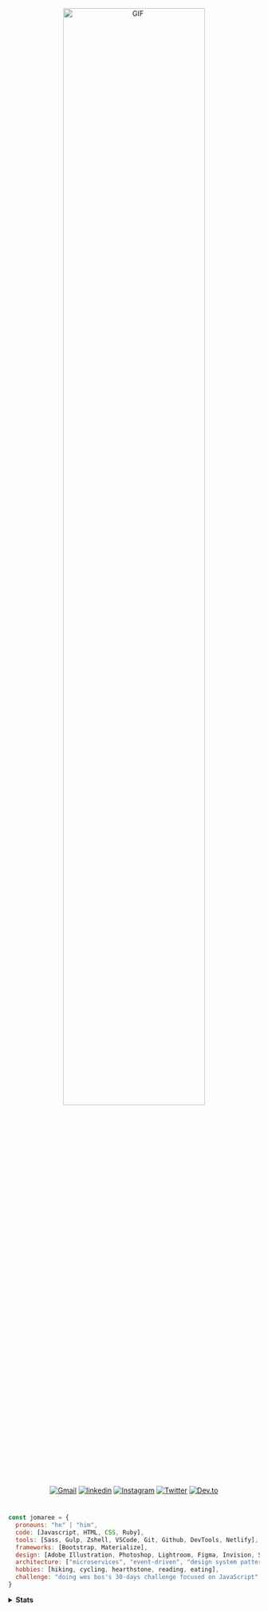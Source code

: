 <div align="center">
  <img height="auto" width="75%" alt="GIF" src="https://media.giphy.com/media/WrZgvWyB8lcR2WCxW5/source.gif"/>
</div>

<br />

<div align="center">

  [![Gmail](https://img.shields.io/badge/GMAIL-313131?style=flat-square&labelColor=313131&logo=Gmail&logoColor=white&color=313131)](https://mail.google.com/mail/u/0/?view=cm&fs=1&tf=1&source=mailto&to=jclawsin88@gmail.com)
  [![linkedin](https://img.shields.io/badge/LINKEDIN-313131?style=flat-square&labelColor=313131&logo=LinkedIn&logoColor=white&color=313131)](https://www.linkedin.com/in/jomaree-lawsin-12646319b/)
  [![Instagram](https://img.shields.io/badge/INSTAGRAM-313131?style=flat-square&labelColor=313131&logo=Instagram&logoColor=white&color=313131)](https://www.instagram.com/qws_one/)
  [![Twitter](https://img.shields.io/badge/TWITTER-313131?style=flat-square&labelColor=313131&logo=Twitter&logoColor=white&color=313131)](https://twitter.com/jlawsin88)
  [![Dev.to](https://img.shields.io/badge/DEV.TO-313131?style=flat-square&labelColor=313131&logo=DEV.TO&logoColor=white&color=313131)](https://dev.to/qws_)

</div>

#

```javascript
const jomaree = {
  pronouns: "he" | "him",
  code: [Javascript, HTML, CSS, Ruby],
  tools: [Sass, Gulp, Zshell, VSCode, Git, Github, DevTools, Netlify],
  frameworks: [Bootstrap, Materialize],
  design: [Adobe Illustration, Photoshop, Lightroom, Figma, Invision, Sketch, Pencil & Paper],
  architecture: ["microservices", "event-driven", "design system pattern"],
  hobbies: [hiking, cycling, hearthstone, reading, eating],
  challenge: "doing wes bos's 30-days challenge focused on JavaScript"
}
```
<details>
  <summary> <b>Stats</b> </summary>
  
  <br>
  
  [![Github Stats By Anurag](https://github-readme-stats.vercel.app/api?username=quadrified&show_icons=true&title_color=fff&icon_color=79ff97&text_color=9f9f9f&bg_color=313131)](https://github.com/anuraghazra/github-readme-stats)


<!-- 

🔭 I’m currently working on ...
<br />
🌱 I’m currently learning ...
<br />
👯 I’m looking to collaborate on ...
<br />
🤔 I’m looking for help with ...
<br />
💬 Ask me about ...
<br />
📫 How to reach me: ...
<br />
😄 Pronouns: ...
<br />
⚡ Fun fact: ...

-->
